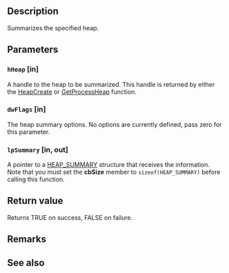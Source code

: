 ## Description

Summarizes the specified heap.

## Parameters

### `hHeap` [in]

A handle to the heap to be summarized. This handle is returned by either the
[HeapCreate](https://learn.microsoft.com/windows/desktop/api/heapapi/nf-heapapi-heapcreate) or
[GetProcessHeap](https://learn.microsoft.com/windows/desktop/api/heapapi/nf-heapapi-getprocessheap) function.

### `dwFlags` [in]

The heap summary options. No options are currently defined, pass zero for this parameter.

### `lpSummary` [in, out]

A pointer to a [HEAP_SUMMARY](https://learn.microsoft.com/windows/win32/api/heapapi/ns-heapapi-heap_summary) structure that receives the information. Note that you must set the **cbSize** member to `sizeof(HEAP_SUMMARY)` before calling this function.

## Return value

Returns TRUE on success, FALSE on failure.

## Remarks

## See also
